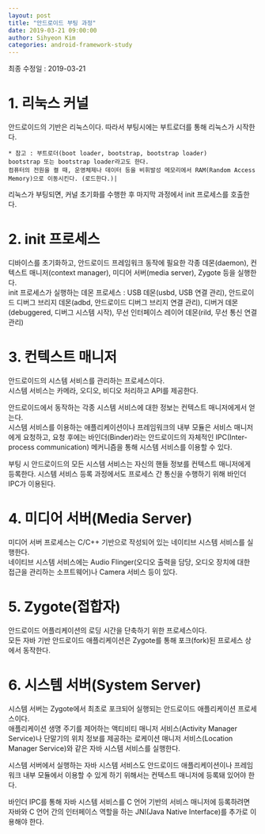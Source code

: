 ```yaml
---
layout: post
title: "안드로이드 부팅 과정"
date: 2019-03-21 09:00:00
author: Sihyeon Kim
categories: android-framework-study
---
```


최종 수정일 : 2019-03-21

# 1. 리눅스 커널
안드로이드의 기반은 리눅스이다. 따라서 부팅시에는 부트로더를 통해 리눅스가 시작한다.

```
* 참고 : 부트로더(boot loader, bootstrap, bootstrap loader)  
bootstrap 또는 bootstrap loader라고도 한다.  
컴퓨터의 전원을 켤 때, 운영체제나 데이터 등을 비휘발성 메모리에서 RAM(Random Access Memory)으로 이동시킨다. (로드한다.)|  
```

리눅스가 부팅되면, 커널 초기화를 수행한 후 마지막 과정에서 init 프로세스를 호출한다.

# 2. init 프로세스
디바이스를 초기화하고, 안드로이드 프레임워크 동작에 필요한 각종 데몬(daemon), 컨텍스트 매니저(context manager), 미디어 서버(media server), Zygote 등을 실행한다.  
init 프로세스가 실행하는 데몬 프로세스 : USB 데몬(usbd, USB 연결 관리), 안드로이드 디버그 브리지 데몬(adbd, 안드로이드 디버그 브리지 연결 관리), 디버거 데몬(debuggered, 디버그 시스템 시작), 무선 인터페이스 레이어 데몬(rild, 무선 통신 연결 관리)

# 3. 컨텍스트 매니저
안드로이드의 시스템 서비스를 관리하는 프로세스이다.  
시스템 서비스는 카메라, 오디오, 비디오 처리하고 API를 제공한다.

안드로이드에서 동작하는 각종 시스템 서비스에 대한 정보는 컨텍스트 매니저에게서 얻는다.  
시스템 서비스를 이용하는 애플리케이션이나 프레임워크의 내부 모듈은 서비스 매니저에게 요청하고, 요청 후에는 바인더(Binder)라는 안드로이드의 자체적인 IPC(Inter-process communication) 메커니즘을 통해 시스템 서비스를 이용할 수 있다.

부팅 시 안드로이드의 모든 시스템 서비스는 자신의 핸들 정보를 컨텍스트 매니저에게 등록한다. 시스템 서비스 등록 과정에서도 프로세스 간 통신을 수행하기 위해 바인더 IPC가 이용된다.

# 4. 미디어 서버(Media Server)
미디어 서버 프로세스는 C/C++ 기반으로 작성되어 있는 네이티브 시스템 서비스를 실행한다.  
네이티브 시스템 서비스에는 Audio Flinger(오디오 출력을 담당, 오디오 장치에 대한 접근을 관리하는 소프트웨어)나 Camera 서비스 등이 있다.

# 5. Zygote(접합자)
안드로이드 어플리케이션의 로딩 시간을 단축하기 위한 프로세스이다.  
모든 자바 기반 안드로이드 애플리케이션은 Zygote를 통해 포크(fork)된 프로세스 상에서 동작한다.

# 6. 시스템 서버(System Server)
시스템 서버는 Zygote에서 최초로 포크되어 실행되는 안드로이드 애플리케이션 프로세스이다.  
애플리케이션 생명 주기를 제어하는 액티비티 매니저 서비스(Activity Manager Service)나 단말기의 위치 정보를 제공하는 로케이션 매니저 서비스(Location Manager Service)와 같은 자바 시스템 서비스를 실행한다.

시스템 서버에서 실행하는 자바 시스템 서비스도 안드로이드 애플리케이션이나 프레임워크 내부 모듈에서 이용할 수 있게 하기 위해서는 컨텍스트 매니저에 등록돼 있어야 한다.

바인더 IPC를 통해 자바 시스템 서비스를 C 언어 기반의 서비스 매니저에 등록하려면 자바와 C 언어 간의 인터페이스 역할을 하는 JNI(Java Native Interface)를 추가로 이용해야 한다.
